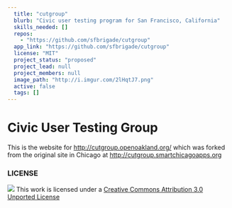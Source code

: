 ```yaml
---
  title: "cutgroup"
  blurb: "Civic user testing program for San Francisco, California"
  skills_needed: []
  repos: 
    - "https://github.com/sfbrigade/cutgroup"
  app_link: "https://github.com/sfbrigade/cutgroup"
  license: "MIT"
  project_status: "proposed"
  project_lead: null
  project_members: null
  image_path: "http://i.imgur.com/2lHqtJ7.png"
  active: false
  tags: []
---
```

# Civic User Testing Group

This is the website for http://cutgroup.openoakland.org/ which was forked from the original site in Chicago at http://cutgroup.smartchicagoapps.org

### LICENSE

![](http://i.creativecommons.org/l/by/3.0/80x15.png) This work is licensed under a [Creative Commons Attribution 3.0 Unported License](http://creativecommons.org/licenses/by/3.0/deed.en_US)
